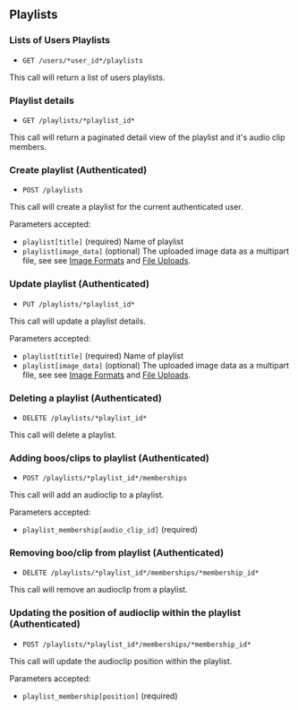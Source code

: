 ## Playlists ##

### Lists of Users Playlists ###

 * `GET /users/*user_id*/playlists`

This call will return a list of users playlists.
  

### Playlist details ###

 * `GET /playlists/*playlist_id*`

This call will return a paginated detail view of the playlist and it's audio clip members.


### Create playlist (Authenticated) ###

 * `POST /playlists`
  
This call will create a playlist for the current authenticated user.

  Parameters accepted:

  * `playlist[title]` (required) Name of playlist
  * `playlist[image_data]` (optional) The uploaded image data as a multipart file, see see [Image Formats](https://github.com/audioboo/api/blob/master/sections/reference_index.md#image-formats) and [File Uploads](https://github.com/audioboo/api/blob/master/sections/reference_index.md#file-uploads).


### Update playlist (Authenticated) ###

 * `PUT /playlists/*playlist_id*`
  
This call will update a playlist details.

  Parameters accepted:

  * `playlist[title]` (required) Name of playlist
  * `playlist[image_data]` (optional) The uploaded image data as a multipart file, see see [Image Formats](https://github.com/audioboo/api/blob/master/sections/reference_index.md#image-formats) and [File Uploads](https://github.com/audioboo/api/blob/master/sections/reference_index.md#file-uploads).


### Deleting a playlist (Authenticated) ###

 * `DELETE /playlists/*playlist_id*`
  
This call will delete a playlist.


### Adding boos/clips to playlist (Authenticated) ###

 * `POST /playlists/*playlist_id*/memberships`
  
This call will add an audioclip to a playlist.

  Parameters accepted:

  * `playlist_membership[audio_clip_id]` (required) 


### Removing boo/clip from playlist (Authenticated) ###

 * `DELETE /playlists/*playlist_id*/memberships/*membership_id*`
  
This call will remove an audioclip from a playlist.


### Updating the position of audioclip within the playlist (Authenticated) ###

 * `POST /playlists/*playlist_id*/memberships/*membership_id*`
  
This call will update the audioclip position within the playlist.

  Parameters accepted:

  * `playlist_membership[position]` (required) 

